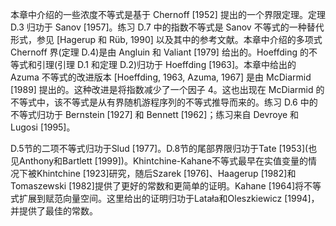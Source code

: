 本章中介绍的一些浓度不等式是基于 Chernoff [1952] 提出的一个界限定理。定理 D.3 归功于 Sanov [1957]。练习 D.7 中的指数不等式是 Sanov 不等式的一种替代形式，参见 [Hagerup 和 Rüb, 1990] 以及其中的参考文献。本章中介绍的多项式 Chernoff 界(定理 D.4)是由 Angluin 和 Valiant [1979] 给出的。Hoeffding 的不等式和引理(引理 D.1 和定理 D.2)归功于 Hoeffding [1963]。本章中给出的 Azuma 不等式的改进版本 [Hoeffding, 1963, Azuma, 1967] 是由 McDiarmid [1989] 提出的。这种改进是将指数减少了一个因子 4。这也出现在 McDiarmid 的不等式中，该不等式是从有界随机游程序列的不等式推导而来的。练习 D.6 中的不等式归功于 Bernstein [1927] 和 Bennett [1962]；练习来自 Devroye 和 Lugosi [1995]。

D.5节的二项不等式归功于Slud [1977]。D.8节的尾部界限归功于Tate [1953](也见Anthony和Bartlett [1999])。Khintchine-Kahane不等式最早在实值变量的情况下被Khintchine [1923]研究，随后Szarek [1976]、Haagerup [1982]和Tomaszewski [1982]提供了更好的常数和更简单的证明。Kahane [1964]将不等式扩展到赋范向量空间。这里给出的证明归功于Latała和Oleszkiewicz [1994]，并提供了最佳的常数。
